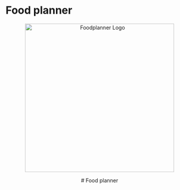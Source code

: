 <p align="center">
    
# Food planner
    
</p>

<p align="center"><a href="https://foodplanner.pl/" target="_blank"><img src="https://foodplanner.pl/assets/logo-b9071c7b.svg" width="400" alt="Foodplanner Logo"></a></p>

<p align="center">
# Food planner
</p>
